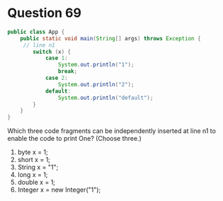 # Question 69

```java
public class App {
    public static void main(String[] args) throws Exception {
     // line n1
        switch (x) {
            case 1:
                System.out.println("1");
                break;
            case 2:
                System.out.println("2");
            default:
                System.out.println("default");
        }
    }
}

```

Which three code fragments can be independently inserted at line n1 to enable the code to print One? (Choose three.)

1. byte x = 1;
2. short x = 1;
3. String x = "1";
4. long x = 1;
5. double x = 1;
6. Integer x = new Integer("1");
